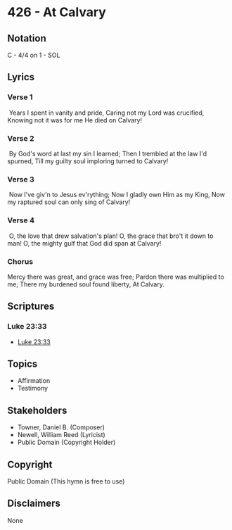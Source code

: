 # 426 - At Calvary

## Notation

C - 4/4 on 1 - SOL

## Lyrics

### Verse 1

 Years I spent in vanity and pride, Caring not my Lord was crucified, Knowing not it was for me He died on Calvary!

### Verse 2

 By God's word at last my sin I learned; Then I trembled at the law I'd spurned, Till my guilty soul imploring turned to Calvary!

### Verse 3

 Now I've giv'n to Jesus ev'rything; Now I gladly own Him as my King, Now my raptured soul can only sing of Calvary! 

### Verse 4

 O, the love that drew salvation's plan! O, the grace that bro't it down to man! O, the mighty gulf that God did span at Calvary!

### Chorus

Mercy there was great, and grace was free; Pardon there was multiplied to me; There my burdened soul found liberty, At Calvary.


## Scriptures

### Luke 23:33

- [Luke 23:33](https://www.biblegateway.com/passage/?search=Luke%2023%3A33)


## Topics

- Affirmation
- Testimony

## Stakeholders

- Towner, Daniel B. (Composer)
- Newell, William Reed (Lyricist)
- Public Domain (Copyright Holder)

## Copyright

Public Domain
(This hymn is free to use)

## Disclaimers

None

